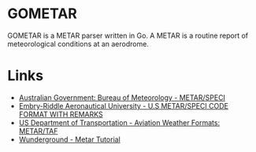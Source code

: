 # GOMETAR

GOMETAR is a METAR parser written in Go. A METAR is a routine report of meteorological conditions at an aerodrome.

# Links

* [Australian Government: Bureau of Meteorology - METAR/SPECI](http://www.bom.gov.au/aviation/data/education/metar-speci.pdf)
* [Embry-Riddle Aeronautical University - U.S METAR/SPECI CODE FORMAT WITH REMARKS](http://wx.erau.edu/reference/text/metar_code_format.pdf)
* [US Department of Transportation - Aviation Weather Formats: METAR/TAF](https://www.uscg.mil/auxiliary/missions/auxair/metar_taf.pdf)
* [Wunderground - Metar Tutorial](https://www.wunderground.com/metarFAQ.asp)
